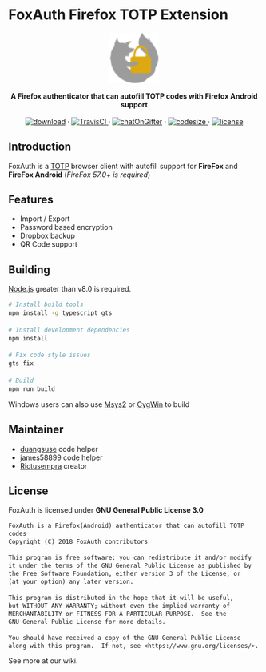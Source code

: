 # FoxAuth Firefox TOTP Extension

<div align='center'>
<img width='20%' height='20%' src='foxauth.svg'></img><p>
<strong>A Firefox authenticator that can autofill TOTP codes with Firefox Android support</strong>
<br>
<br>
<a href='https://addons.mozilla.org/firefox/addon/foxauth'>
<img src='https://img.shields.io/amo/v/foxauth.svg?style=flat-square' alt='download' /></a>
·
<a href="https://travis-ci.org/FoxAuth/FoxAuth/">
<img src="https://img.shields.io/travis/FoxAuth/FoxAuth.svg?style=flat-square" alt="TravisCI" />
</a>
·
<a href="https://gitter.im/FoxAuth/FoxAuth/">
<img src="https://img.shields.io/gitter/room/FoxAuth/FoxAuth.svg?style=flat-square" alt="chatOnGitter" /></a>
·
<a href="https://github.com/FoxAuth/FoxAuth/">
<img src="https://img.shields.io/github/languages/code-size/FoxAuth/FoxAuth.svg?style=flat-square" alt="codesize" />
</a>
·
<a href="https://www.gnu.org/licenses/gpl-3.0.html">
<img src="https://img.shields.io/github/license/FoxAuth/FoxAuth.svg?style=flat-square" alt="license" />
</a>
</a>
</div>

## Introduction

FoxAuth is a [TOTP](https://wikipedia.org/wiki/Time-based_One-time_Password_algorithm) browser client with autofill support for __FireFox__ and __FireFox Android__ (_FireFox 57.0+ is required_)

## Features

- Import / Export
- Password based encryption
- Dropbox backup
- QR Code support

## Building

[Node.js](https://nodejs.org/) greater than v8.0 is required.

```bash
# Install build tools
npm install -g typescript gts

# Install development dependencies
npm install

# Fix code style issues
gts fix

# Build
npm run build
```

Windows users can also use [Msys2](http://www.msys2.org) or [CygWin](https://www.cygwin.com/) to build

## Maintainer

- [duangsuse](https://github.com/duangsuse) code helper
- [james58899](https://github.com/james58899) code helper
- [Rictusempra](https://github.com/Rictusempra) creator

## License

FoxAuth is licensed under __GNU General Public License 3.0__

```plain
FoxAuth is a Firefox(Android) authenticator that can autofill TOTP codes
Copyright (C) 2018 FoxAuth contributors

This program is free software: you can redistribute it and/or modify
it under the terms of the GNU General Public License as published by
the Free Software Foundation, either version 3 of the License, or
(at your option) any later version.

This program is distributed in the hope that it will be useful,
but WITHOUT ANY WARRANTY; without even the implied warranty of
MERCHANTABILITY or FITNESS FOR A PARTICULAR PURPOSE.  See the
GNU General Public License for more details.

You should have received a copy of the GNU General Public License
along with this program.  If not, see <https://www.gnu.org/licenses/>.
```

See more at our wiki.
